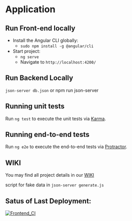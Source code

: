 # Application

## Run Front-end locally

- Install the Angular CLI globally:
  - `sudo npm install -g @angular/cli`
- Start project:
  - `ng serve`
  - Navigate to `http://localhost:4200/`

## Run Backend Locally

`json-server db.json`
or
npm run json-server

## Running unit tests

Run `ng test` to execute the unit tests via [Karma](https://karma-runner.github.io).

## Running end-to-end tests

Run `ng e2e` to execute the end-to-end tests via [Protractor](http://www.protractortest.org/).

## WIKI

You may find all project details in our [WIKI](https://github.com/danj92/application/wiki)

script for fake data in `json-server generate.js`

## Satus of Last Deployment:<br>

[![Frontend_CI ](https://github.com/danj92/application/workflows/Frontend_CI/badge.svg)](https://github.com/danj92/application/actions)
